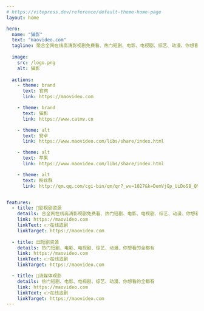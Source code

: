 ```yaml
---
# https://vitepress.dev/reference/default-theme-home-page
layout: home

hero:
  name: "猫影"
  text: "maovideo.com"
  tagline: 聚合全网在线高清影视剧免费看、热门短剧、电影、电视剧、综艺、动漫、你想看的全都有！
  
  image: 
    src: /logo.png
    alt: 猫影
    
  actions:
    - theme: brand
      text: 官网
      link: https://maovideo.com

    - theme: brand
      text: 猫影
      link: https://www.catmv.cn

    - theme: alt
      text: 安卓
      link: https://www.maovideo.com/libs/share/index.html

    - theme: alt
      text: 苹果
      link: https://www.maovideo.com/libs/share/index.html

    - theme: alt
      text: 粉丝群
      link: http://qm.qq.com/cgi-bin/qm/qr?_wv=1027&k=DemVjGp_UiDoS8_QMoEmbY5BPcV3iYlx&authKey=dm03DqzkKOrGlh%2Bh7WBQgF5wXluxVeSL4T4zCIQpAlO%2BwWdMisJc%2Btuj9vZmP5rT&noverify=0&group_code=189104908


features:
  - title: 🎥影视剧资源
    details: 合全网在线高清影视剧免费看、热门短剧、电影、电视剧、综艺、动漫、你想看的全都有
    link: https://maovideo.com
    linkText: 👉在线追剧
    linkTarget: https://maovideo.com
   
  - title: 🎞短剧资源
    details: 热门短剧、电影、电视剧、综艺、动漫、你想看的全都有
    link: https://maovideo.com
    linkText: 👉在线追剧
    linkTarget: https://maovideo.com

  - title: 📀流媒体观影
    details: 热门短剧、电影、电视剧、综艺、动漫、你想看的全都有
    link: https://maovideo.com
    linkText: 👉在线追剧
    linkTarget: https://maovideo.com
---
```


